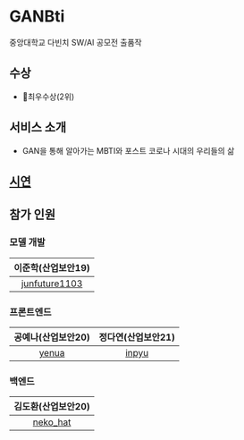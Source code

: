 # GANBti
중앙대학교 다빈치 SW/AI 공모전 출품작

## 수상
- 🏅최우수상(2위)

## 서비스 소개
- GAN을 통해 알아가는 MBTI와 포스트 코로나 시대의 우리들의 삶

## [시연](https://www.youtube.com/watch?v=OdFreCl2ZB4)

## 참가 인원
### 모델 개발
|이준학(산업보안19)|
|:------:|
|[junfuture1103](https://github.com/junfuture1103)|
### 프론트엔드
|공예나(산업보안20)|정다연(산업보안21)|
|:------:|:---:|
|[yenua](https://github.com/yenua)|[inpyu](https://github.com/inpyu)|
### 백엔드
|김도환(산업보안20)|
|:------:|
|[neko_hat](https://github.com/neko_hat)|

